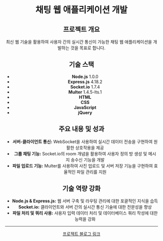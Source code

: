 <h1 style="text-align: center;">채팅 웹 애플리케이션 개발</h1>

<h2 style="text-align: center;">프로젝트 개요</h2>
<p style="text-align: center;">최신 웹 기술을 활용하여 사용자 간의 실시간 통신이 가능한 채팅 웹 애플리케이션을 개발하는 것을 목표로 합니다.</p>

<h2 style="text-align: center;">기술 스택</h2>
<ul style="text-align: center;">
    <li><strong>Node.js</strong> 1.0.0</li>
    <li><strong>Express.js</strong> 4.18.2</li>
    <li><strong>Socket.io</strong> 1.7.4</li>
    <li><strong>Multer</strong> 1.4.5-lts.1</li>
    <li><strong>HTML</strong></li>
    <li><strong>CSS</strong></li>
    <li><strong>JavaScript</strong></li>
    <li><strong>jQuery</strong></li>
</ul>

<h2 style="text-align: center;">주요 내용 및 성과</h2>
<ul style="text-align: center;">
    <li><strong>서버-클라이언트 통신:</strong> WebSocket을 사용하여 실시간 데이터 전송을 구현하여 원활한 상호작용을 제공</li>
    <li><strong>그룹 채팅 기능:</strong> Socket.io의 room 개념을 활용하여 사용자 정의 방 생성 및 메시지 송수신 기능을 개발</li>
    <li><strong>파일 업로드 기능:</strong> Multer를 사용하여 사진 업로드 및 서버 저장 기능을 구현하여 효율적인 파일 관리를 지원</li>
</ul>

<h2 style="text-align: center;">기술 역량 강화</h2>
<ul style="text-align: center;">
    <li><strong>Node.js & Express.js:</strong> 웹 서버 구축 및 라우팅 관리에 대한 포괄적인 지식을 습득</li>
    <li><strong>Socket.io:</strong> 클라이언트와 서버 간의 실시간 통신 기술에 대한 전문성을 향상</li>
    <li><strong>파일 처리 및 쿼리 사용:</strong> 사용자 입력 데이터 처리 및 데이터베이스 쿼리 작성에 대한 능력을 강화</li>
</ul>

<hr>

<p style="text-align: center;"><a href="https://blog.naver.com/qwer46130/222699612545" target="_blank">프로젝트 블로그 링크</a></p>
